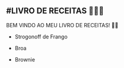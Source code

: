 ## #LIVRO DE RECEITAS 👨🏼‍🍳

BEM VINDO AO MEU LIVRO DE RECEITAS! ✍🏻



- Strogonoff de Frango

- Broa

- Brownie

  
  
  



